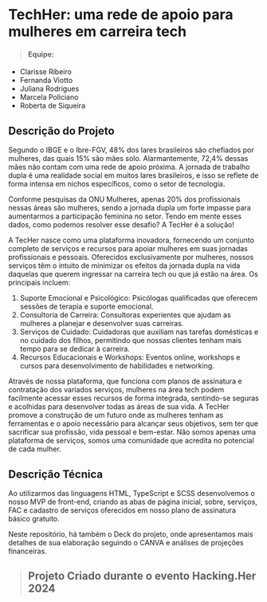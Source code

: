 # TechHer: uma rede de apoio para mulheres em carreira tech

> #### Equipe:

- Clarisse Ribeiro
- Fernanda Viotto
- Juliana Rodrigues
- Marcela Policiano
- Roberta de Siqueira

## Descrição do Projeto

Segundo o IBGE e o Ibre-FGV, 48% dos lares brasileiros são chefiados por mulheres, das quais 15% são mães solo. Alarmantemente, 72,4% dessas mães não contam com uma rede de apoio próxima. A jornada de trabalho dupla é uma realidade social em muitos lares brasileiros, e isso se reflete de forma intensa em nichos específicos, como o setor de tecnologia.

Conforme pesquisas da ONU Mulheres, apenas 20% dos profissionais nessas áreas são mulheres, sendo a jornada dupla um forte impasse para aumentarmos a participação feminina no setor.
Tendo em mente esses dados, como podemos resolver esse desafio? A TecHer é a solução!

A TecHer nasce como uma plataforma inovadora, fornecendo um conjunto completo de serviços e recursos para apoiar mulheres em suas jornadas profissionais e pessoais. Oferecidos exclusivamente por mulheres, nossos serviços têm o intuito de minimizar os efeitos da jornada dupla na vida daquelas que querem ingressar na carreira tech ou que já estão na área. Os principais incluem:

1. Suporte Emocional e Psicológico: Psicólogas qualificadas que oferecem sessões de terapia e suporte emocional.
2. Consultoria de Carreira: Consultoras experientes que ajudam as mulheres a planejar e desenvolver suas carreiras.
3. Serviços de Cuidado: Cuidadoras que auxiliam nas tarefas domésticas e no cuidado dos filhos, permitindo que nossas clientes tenham mais tempo para se dedicar à carreira.
4. Recursos Educacionais e Workshops: Eventos online, workshops e cursos para desenvolvimento de habilidades e networking.
   
Através de nossa plataforma, que funciona com planos de assinatura e contratação dos variados serviços, mulheres na área tech podem facilmente acessar esses recursos de forma integrada, sentindo-se seguras e acolhidas para desenvolver todas as áreas de sua vida. A TecHer promove a construção de um futuro onde as mulheres tenham as ferramentas e o apoio necessário para alcançar seus objetivos, sem ter que sacrificar sua profissão, vida pessoal e bem-estar. Não somos apenas uma plataforma de serviços, somos uma comunidade que acredita no potencial de cada mulher.

## Descrição Técnica
Ao utilizarmos das linguagens HTML, TypeScript e SCSS desenvolvemos o nosso MVP de front-end, criando as abas de página inicial, sobre, serviços, FAC e cadastro de serviços oferecidos em nosso plano de assinatura básico gratuito.

Neste repositório, há também o Deck do projeto, onde apresentamos mais detalhes de sua elaboração seguindo o CANVA e análises de projeções financeiras.

##

>  ## Projeto Criado durante o evento Hacking.Her 2024
